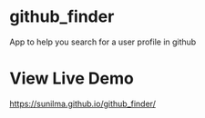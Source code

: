 # github_finder
App to help you search for a user profile in github

# View Live Demo
https://sunilma.github.io/github_finder/
